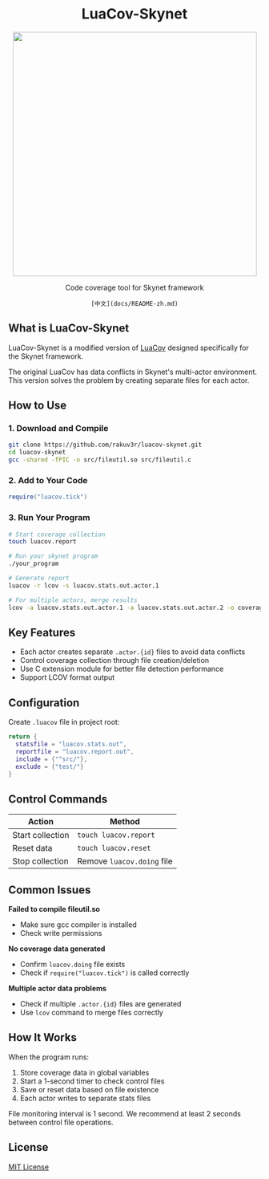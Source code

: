 <div align="center">
    <h1>LuaCov-Skynet</h1>
    <img src="./docs/logo/luacov-skynet.png" width="487" alt=""/>
    <p>Code coverage tool for Skynet framework</p>
    
    [中文](docs/README-zh.md)
</div>

## What is LuaCov-Skynet

LuaCov-Skynet is a modified version of [LuaCov](https://github.com/lunarmodules/luacov) designed specifically for the Skynet framework.

The original LuaCov has data conflicts in Skynet's multi-actor environment. This version solves the problem by creating separate files for each actor.

## How to Use

### 1. Download and Compile

```bash
git clone https://github.com/rakuv3r/luacov-skynet.git
cd luacov-skynet
gcc -shared -fPIC -o src/fileutil.so src/fileutil.c
```

### 2. Add to Your Code

```lua
require("luacov.tick")
```

### 3. Run Your Program

```bash
# Start coverage collection
touch luacov.report

# Run your skynet program
./your_program

# Generate report
luacov -r lcov -s luacov.stats.out.actor.1

# For multiple actors, merge results
lcov -a luacov.stats.out.actor.1 -a luacov.stats.out.actor.2 -o coverage.lcov
```

## Key Features

- Each actor creates separate `.actor.{id}` files to avoid data conflicts
- Control coverage collection through file creation/deletion
- Use C extension module for better file detection performance
- Support LCOV format output

## Configuration

Create `.luacov` file in project root:

```lua
return {
  statsfile = "luacov.stats.out",
  reportfile = "luacov.report.out",
  include = {"^src/"},
  exclude = {"test/"}
}
```

## Control Commands

| Action | Method |
|--------|--------|
| Start collection | `touch luacov.report` |
| Reset data | `touch luacov.reset` |
| Stop collection | Remove `luacov.doing` file |

## Common Issues

**Failed to compile fileutil.so**
- Make sure gcc compiler is installed
- Check write permissions

**No coverage data generated**
- Confirm `luacov.doing` file exists
- Check if `require("luacov.tick")` is called correctly

**Multiple actor data problems**
- Check if multiple `.actor.{id}` files are generated
- Use `lcov` command to merge files correctly

## How It Works

When the program runs:
1. Store coverage data in global variables
2. Start a 1-second timer to check control files
3. Save or reset data based on file existence
4. Each actor writes to separate stats files

File monitoring interval is 1 second. We recommend at least 2 seconds between control file operations.

## License

[MIT License](LICENSE)